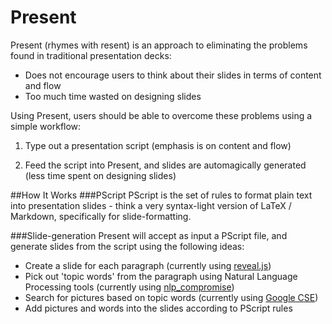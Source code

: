 # Present

Present (rhymes with resent) is an approach to eliminating the problems found in traditional presentation decks:
- Does not encourage users to think about their slides in terms of content and flow
- Too much time wasted on designing slides

Using Present, users should be able to overcome these problems using a simple workflow:

1. Type out a presentation script (emphasis is on content and flow)

2. Feed the script into Present, and slides are automagically generated (less time spent on designing slides)

##How It Works
###PScript
PScript is the set of rules to format plain text into presentation slides - think a very syntax-light version of LaTeX / Markdown, specifically for slide-formatting.

###Slide-generation
Present will accept as input a PScript file, and generate slides from the script using the following ideas:
- Create a slide for each paragraph (currently using [reveal.js](https://github.com/hakimel/reveal.js/ 'reveal.js'))
- Pick out 'topic words' from the paragraph using Natural Language Processing tools (currently using [nlp_compromise](https://github.com/nlp-compromise/nlp_compromise 'nlp_compromise'))
- Search for pictures based on topic words (currently using [Google CSE](https://cse.google.com/ 'Custom Search Engine'))
- Add pictures and words into the slides according to PScript rules
